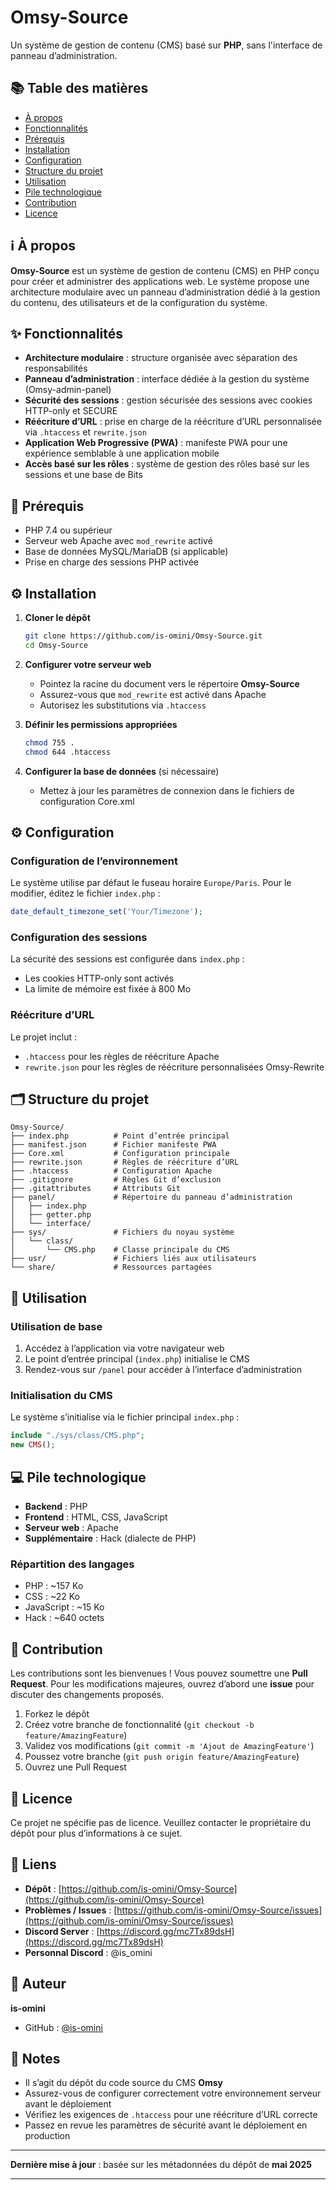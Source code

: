 # Omsy-Source
Un système de gestion de contenu (CMS) basé sur **PHP**, sans l'interface de panneau d’administration.

## 📚 Table des matières

* [À propos](#à-propos)
* [Fonctionnalités](#fonctionnalités)
* [Prérequis](#prérequis)
* [Installation](#installation)
* [Configuration](#configuration)
* [Structure du projet](#structure-du-projet)
* [Utilisation](#utilisation)
* [Pile technologique](#pile-technologique)
* [Contribution](#contribution)
* [Licence](#licence)

## ℹ️ À propos

**Omsy-Source** est un système de gestion de contenu (CMS) en PHP conçu pour créer et administrer des applications web.
Le système propose une architecture modulaire avec un panneau d’administration dédié à la gestion du contenu, des utilisateurs et de la configuration du système.

## ✨ Fonctionnalités

* **Architecture modulaire** : structure organisée avec séparation des responsabilités
* **Panneau d’administration** : interface dédiée à la gestion du système (Omsy-admin-panel)
* **Sécurité des sessions** : gestion sécurisée des sessions avec cookies HTTP-only et SECURE
* **Réécriture d’URL** : prise en charge de la réécriture d’URL personnalisée via `.htaccess` et `rewrite.json`
* **Application Web Progressive (PWA)** : manifeste PWA pour une expérience semblable à une application mobile
* **Accès basé sur les rôles** : système de gestion des rôles basé sur les sessions et une base de Bits

## 🧾 Prérequis

* PHP 7.4 ou supérieur
* Serveur web Apache avec `mod_rewrite` activé
* Base de données MySQL/MariaDB (si applicable)
* Prise en charge des sessions PHP activée

## ⚙️ Installation

1. **Cloner le dépôt**

   ```bash
   git clone https://github.com/is-omini/Omsy-Source.git
   cd Omsy-Source
   ```

2. **Configurer votre serveur web**

   * Pointez la racine du document vers le répertoire **Omsy-Source**
   * Assurez-vous que `mod_rewrite` est activé dans Apache
   * Autorisez les substitutions via `.htaccess`

3. **Définir les permissions appropriées**

   ```bash
   chmod 755 .
   chmod 644 .htaccess
   ```

4. **Configurer la base de données** (si nécessaire)

   * Mettez à jour les paramètres de connexion dans le fichiers de configuration Core.xml

## ⚙️ Configuration

### Configuration de l’environnement

Le système utilise par défaut le fuseau horaire `Europe/Paris`.
Pour le modifier, éditez le fichier `index.php` :

```php
date_default_timezone_set('Your/Timezone');
```

### Configuration des sessions

La sécurité des sessions est configurée dans `index.php` :

* Les cookies HTTP-only sont activés
* La limite de mémoire est fixée à 800 Mo

### Réécriture d’URL

Le projet inclut :

* `.htaccess` pour les règles de réécriture Apache
* `rewrite.json` pour les règles de réécriture personnalisées Omsy-Rewrite

## 🗂️ Structure du projet

```
Omsy-Source/
├── index.php          # Point d’entrée principal
├── manifest.json      # Fichier manifeste PWA
├── Core.xml           # Configuration principale
├── rewrite.json       # Règles de réécriture d’URL
├── .htaccess          # Configuration Apache
├── .gitignore         # Règles Git d’exclusion
├── .gitattributes     # Attributs Git
├── panel/             # Répertoire du panneau d’administration
│   ├── index.php
│   ├── getter.php
│   └── interface/
├── sys/               # Fichiers du noyau système
│   └── class/
│       └── CMS.php    # Classe principale du CMS
├── usr/               # Fichiers liés aux utilisateurs
└── share/             # Ressources partagées
```

## 🚀 Utilisation

### Utilisation de base

1. Accédez à l’application via votre navigateur web
2. Le point d’entrée principal (`index.php`) initialise le CMS
3. Rendez-vous sur `/panel` pour accéder à l’interface d’administration

### Initialisation du CMS

Le système s’initialise via le fichier principal `index.php` :

```php
include "./sys/class/CMS.php";
new CMS();
```

## 💻 Pile technologique

* **Backend** : PHP
* **Frontend** : HTML, CSS, JavaScript
* **Serveur web** : Apache
* **Supplémentaire** : Hack (dialecte de PHP)

### Répartition des langages

* PHP : ~157 Ko
* CSS : ~22 Ko
* JavaScript : ~15 Ko
* Hack : ~640 octets

## 🤝 Contribution

Les contributions sont les bienvenues ! Vous pouvez soumettre une **Pull Request**.
Pour les modifications majeures, ouvrez d’abord une **issue** pour discuter des changements proposés.

1. Forkez le dépôt
2. Créez votre branche de fonctionnalité (`git checkout -b feature/AmazingFeature`)
3. Validez vos modifications (`git commit -m 'Ajout de AmazingFeature'`)
4. Poussez votre branche (`git push origin feature/AmazingFeature`)
5. Ouvrez une Pull Request

## 📜 Licence

Ce projet ne spécifie pas de licence.
Veuillez contacter le propriétaire du dépôt pour plus d’informations à ce sujet.

## 🔗 Liens

* **Dépôt** : [https://github.com/is-omini/Omsy-Source](https://github.com/is-omini/Omsy-Source)
* **Problèmes / Issues** : [https://github.com/is-omini/Omsy-Source/issues](https://github.com/is-omini/Omsy-Source/issues)
* **Discord Server** : [https://discord.gg/mc7Tx89dsH](https://discord.gg/mc7Tx89dsH)
* **Personnal Discord** : @is_omini

## 👤 Auteur

**is-omini**

* GitHub : [@is-omini](https://github.com/is-omini)

## 📝 Notes

* Il s’agit du dépôt du code source du CMS **Omsy**
* Assurez-vous de configurer correctement votre environnement serveur avant le déploiement
* Vérifiez les exigences de `.htaccess` pour une réécriture d’URL correcte
* Passez en revue les paramètres de sécurité avant le déploiement en production

---

**Dernière mise à jour** : basée sur les métadonnées du dépôt de **mai 2025**

---
